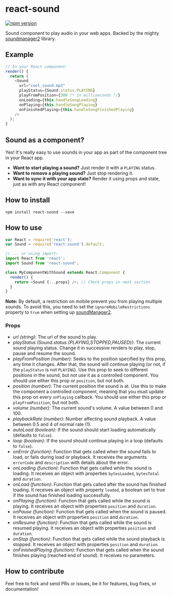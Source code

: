 # react-sound

[![npm version](https://img.shields.io/npm/v/react-sound.svg?style=flat-square)](https://www.npmjs.com/package/react-sound)

Sound component to play audio in your web apps. Backed by the mighty [soundmanager2](https://github.com/scottschiller/SoundManager2) library.

## Example

```js
// In your React component:
render() {
  return (
    <Sound
      url="cool_sound.mp3"
      playStatus={Sound.status.PLAYING}
      playFromPosition={300 /* in milliseconds */}
      onLoading={this.handleSongLoading}
      onPlaying={this.handleSongPlaying}
      onFinishedPlaying={this.handleSongFinishedPlaying}
    />
  );
}
```

## Sound as a component?

Yes! It's really easy to use sounds in your app as part of the component tree in your React app.

* **Want to start playing a sound?** Just render it with a `PLAYING` status.
* **Want to remove a playing sound?** Just stop rendering it.
* **Want to sync it with your app state?** Render it using props and state, just as with any React component!

## How to install

`npm install react-sound --save`

## How to use

```js
var React = require('react');
var Sound = require('react-sound').default;

// ... or using import:
import React from 'react';
import Sound from 'react-sound';

class MyComponentWithSound extends React.Component {
  render() {
    return <Sound {...props} />; // Check props in next section
  }
}
```

**Note:** By default, a restriction on mobile prevent you from playing multiple sounds. To avoid this, you need to set the `ignoreMobileRestrictions` property to `true` when setting up [soundManager2](http://www.schillmania.com/projects/soundmanager2/doc/).

### Props

* *url (string)*: The url of the sound to play.
* *playStatus (Sound.status.{PLAYING,STOPPED,PAUSED})*: The current sound playing status. Change it in successive renders to play, stop, pause and resume the sound.
* *playFromPosition (number)*: Seeks to the position specified by this prop, any time it changes. After that, the sound will continue playing (or not, if the `playStatus` is not `PLAYING`). Use this prop to seek to different positions in the sound, but not use it as a controlled component. You should use either this prop or `position`, but not both.
* *position (number)*: The current position the sound is at. Use this to make the component a controlled component, meaning that you must update this prop on every `onPlaying` callback. You should use either this prop or `playFromPosition`, but not both.
* *volume (number)*: The current sound's volume. A value between 0 and 100.
* *playbackRate (number)*: Number affecting sound playback. A value between 0.5 and 4 of normal rate (1).
* *autoLoad (boolean)*: If the sound should start loading automatically (defaults to `false`).
* *loop (boolean)*: If the sound should continue playing in a loop (defaults to `false`).
* *onError (function)*: Function that gets called when the sound fails to load, or fails during load or playback. It receives the arguments `errorCode` and `description` with details about the error.
* *onLoading (function)*: Function that gets called while the sound is loading. It receives an object with properties `bytesLoaded`, `bytesTotal` and `duration`.
* *onLoad (function)*: Function that gets called after the sound has finished loading. It receives an object with property `loaded`, a boolean set to true if the sound has finished loading successfully.
* *onPlaying (function)*: Function that gets called while the sound is playing. It receives an object with properties `position` and `duration`.
* *onPause (function)*: Function that gets called when the sound is paused. It receives an object with properties `position` and `duration`.
* *onResume (function)*: Function that gets called while the sound is resumed playing. It receives an object with properties `position` and `duration`.
* *onStop (function)*: Function that gets called while the sound playback is stopped. It receives an object with properties `position` and `duration`.
* *onFinishedPlaying (function)*: Function that gets called when the sound finishes playing (reached end of sound). It receives no parameters.

## How to contribute

Feel free to fork and send PRs or issues, be it for features, bug fixes, or documentation!
